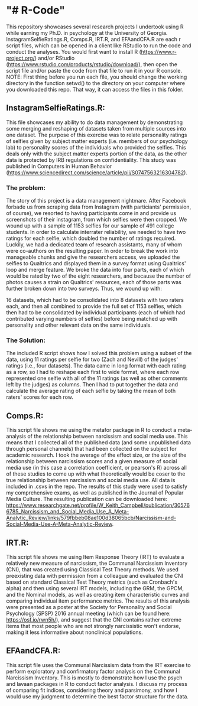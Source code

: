# "# R-Code" 

This repository showcases several research projects I undertook using R while earning my Ph.D. in psychology at the University of Georgia.  InstagramSelfieRatings.R, Comps.R, IRT.R, and EFAandCFA.R are each r script files, which can be opened in a client like RStudio to run the code and conduct the analyses.  You would first want to install R (https://www.r-project.org/) and/or RStudio (https://www.rstudio.com/products/rstudio/download/), then open the script file and/or paste the code from that file to run it in your R console.  NOTE: First thing before you run each file, you should change the working directory in the function setwd() to the directory on your computer where you downloaded this repo.  That way, it can access the files in this folder.

## InstagramSelfieRatings.R:

This file showcases my ability to do data management by demonstrating some merging and reshaping of datasets taken from multiple sources into one dataset.  The purpose of this exercise was to relate personality ratings of selfies given by subject matter experts (i.e. members of our psychology lab) to personality scores of the individuals who provided the selfies.  This deals only with the subject matter experts portion of the data, as the other data is protected by IRB regulations on confidentiality.  This study was published in Computers in Human Behavior (https://www.sciencedirect.com/science/article/pii/S0747563216304782). 

### The problem: 

The story of this project is a data management nightmare.  After Facebook forbade us from scraping data from Instagram (with particiants' permission, of course), we resorted to having participants come in and provide us screenshots of their instagram, from which selfies were then cropped.  We wound up with a sample of 1153 selfies for our sample of 491 college students.  In order to calculate interrater reliability, we needed to have two ratings for each selfie, which doubled the number of ratings required.  Luckily, we had a dedicated team of research assistants, many of whom were co-authors on the resulting paper.  In order to break the work into manageable chunks and give the researchers access, we uploaded the selfies to Qualtrics and displayed them in a survey format using Qualtrics' loop and merge feature.  We broke the data into four parts, each of which would be rated by two of the eight researchers, and because the number of photos causes a strain on Qualtrics' resources, each of those parts was further broken down into two surveys.  Thus, we wound up with:

16 datasets, which had to be consolidated into 8 datasets with two raters each, and then all combined to provide the full set of 1153 selfies, which then had to be consolidated by individual participants (each of which had contributed varying numbers of selfies) before being matched up with personality and other relevant data on the same individuals.

### The Solution: 

The included R script shows how I solved this problem using a subset of the data, using 11 ratings per selfie for two (Zach and Nevill) of the judges' ratings (i.e., four datasets).  The data came in long format with each rating as a row, so I had to reshape each first to wide format, where each row represented one selfie with all of the 11 ratings (as well as other comments left by the judges) as columns.  Then I had to put together the data and calculate the average rating of each selfie by taking the mean of both raters' scores for each row.

## Comps.R:

This script file shows me using the metafor package in R to conduct a meta-analysis of the relationship between narcissism and social media use.  This means that I collected all of the published data (and some unpublished data through personal channels) that had been collected on the subject for academic research.  I took the average of the effect size, or the size of the relationship between narcissism scores and a given measure of social media use (in this case a correlation coefficient, or pearson's R) across all of these studies to come up with what theoretically would be coser to the true relationship between narcissism and social media use.  All data is included in .csvs in the repo.  The results of this study were used to satisfy my comprehensive exams, as well as published in the Journal of Popular Media Culture.  The resulting publication can be downloaded here: https://www.researchgate.net/profile/W_Keith_Campbell/publication/305766785_Narcissism_and_Social_Media_Use_A_Meta-Analytic_Review/links/579fbbeb08ae100d38065bcb/Narcissism-and-Social-Media-Use-A-Meta-Analytic-Review.  

## IRT.R:

This script file shows me using Item Response Theory (IRT) to evaluate a relatively new measure of narcissism, the Communal Narcissism Inventory (CNI), that was created using Classical Test Theory methods.  We used preexisting data with permission from a colleague and evaluated the CNI based on standard Classical Test Theory metrics (such as Cronbach's alpha) and then using several IRT models, including the GRM, the GPCM, and the Nominal models, as well as creating item characteristic curves and comparing individual item performance metrics.  The results of this analysis were presented as a poster at the Society for Personality and Social Psychology (SPSP) 2016 annual meeting (which can be found here: https://osf.io/rwn5h/), and suggest that the CNI contains rather extreme items that most people who are not strongly narcissistic won't endorse, making it less informative about nonclinical populations.  

## EFAandCFA.R:

This script file uses the Communal Narcissism data from the IRT exercise to perform exploratory and confirmatory factor analysis on the Communal Narcissism Inventory.  This is mostly to demonstrate how I use the psych and lavaan packages in R to conduct factor analysis.  I discuss my process of comparing fit indices, considering theory and parsimony, and how I would use my judgment to determine the best factor structure for the data.
